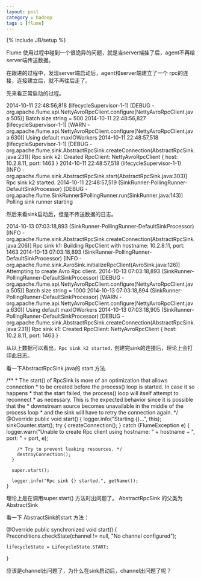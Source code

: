 ```yaml
---
layout: post
category : hadoop
tags : [flume]
---
```

{% include JB/setup %}


Flume 使用过程中碰到一个很诡异的问题，就是当server端挂了后，agent不再给server端传送数据。

在跟进的过程中，发现server端启动后，agent和server端建立了一个 rpc的连接，连接建立后，就不再往后走了。




先来看正常启动的过程。

  2014-10-11 22:48:56,818 (lifecycleSupervisor-1-1) [DEBUG - org.apache.flume.api.NettyAvroRpcClient.configure(NettyAvroRpcClient.java:505)] Batch size string = 500
  2014-10-11 22:48:56,827 (lifecycleSupervisor-1-1) [WARN - org.apache.flume.api.NettyAvroRpcClient.configure(NettyAvroRpcClient.java:630)] Using default maxIOWorkers
  2014-10-11 22:48:57,518 (lifecycleSupervisor-1-1) [DEBUG - org.apache.flume.sink.AbstractRpcSink.createConnection(AbstractRpcSink.java:231)] Rpc sink k2: Created RpcClient: NettyAvroRpcClient { host: 10.2.8.11, port: 1463 }
  2014-10-11 22:48:57,518 (lifecycleSupervisor-1-1) [INFO - org.apache.flume.sink.AbstractRpcSink.start(AbstractRpcSink.java:303)] Rpc sink k2 started.
  2014-10-11 22:48:57,519 (SinkRunner-PollingRunner-DefaultSinkProcessor) [DEBUG - org.apache.flume.SinkRunner$PollingRunner.run(SinkRunner.java:143)] Polling sink runner starting


然后来看sink启动后，但是不传送数据的日志。

  2014-10-13 07:03:18,893 (SinkRunner-PollingRunner-DefaultSinkProcessor) [INFO - org.apache.flume.sink.AbstractRpcSink.createConnection(AbstractRpcSink.java:206)] Rpc sink k1: Building RpcClient with hostname: 10.2.8.11, port: 1463
  2014-10-13 07:03:18,893 (SinkRunner-PollingRunner-DefaultSinkProcessor) [INFO - org.apache.flume.sink.AvroSink.initializeRpcClient(AvroSink.java:126)] Attempting to create Avro Rpc client.
  2014-10-13 07:03:18,893 (SinkRunner-PollingRunner-DefaultSinkProcessor) [DEBUG - org.apache.flume.api.NettyAvroRpcClient.configure(NettyAvroRpcClient.java:505)] Batch size string = 1000
  2014-10-13 07:03:18,894 (SinkRunner-PollingRunner-DefaultSinkProcessor) [WARN - org.apache.flume.api.NettyAvroRpcClient.configure(NettyAvroRpcClient.java:630)] Using default maxIOWorkers
  2014-10-13 07:03:18,905 (SinkRunner-PollingRunner-DefaultSinkProcessor) [DEBUG - org.apache.flume.sink.AbstractRpcSink.createConnection(AbstractRpcSink.java:231)] Rpc sink k1: Created RpcClient: NettyAvroRpcClient { host: 10.2.8.11, port: 1463 }

从以上数据可以看出，`Rpc sink k2 started.` 创建完sink的连接后，理论上会打印此日志。


看一下AbstractRpcSink.java的  start 方法.


  /**
     * The start() of RpcSink is more of an optimization that allows connection
     * to be created before the process() loop is started. In case it so happens
     * that the start failed, the process() loop will itself attempt to reconnect
     * as necessary. This is the expected behavior since it is possible that the
     * downstream source becomes unavailable in the middle of the process loop
     * and the sink will have to retry the connection again.
     */
    @Override
    public void start() {
      logger.info("Starting {}...", this);
      sinkCounter.start();
      try {
        createConnection();
      } catch (FlumeException e) {
        logger.warn("Unable to create Rpc client using hostname: " + hostname
            + ", port: " + port, e);

        /* Try to prevent leaking resources. */
        destroyConnection();
      }

      super.start();

      logger.info("Rpc sink {} started.", getName());
    }

理论上是在调用super.start() 方法时出问题了。
AbstractRpcSink 的父类为 AbstractSink

看一下 AbstractSink的start 方法：

  @Override
  public synchronized void start() {
    Preconditions.checkState(channel != null, "No channel configured");

    lifecycleState = LifecycleState.START;
  }

  应该是channel出问题了，为什么在sink启动后，channel出问题了呢？ 
